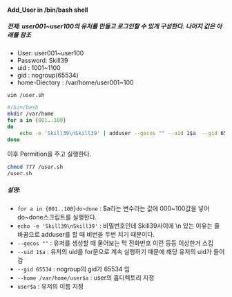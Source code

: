 #### Add_User in /bin/bash shell

##### 전제: user001~user100의 유저를 만들고 로그인할 수 있게 구성한다. 나머지 값은 아래를 참조
-   User: user001~user100
-   Password: Skill39
-   uid : 1001~1100
-   gid : nogroup(65534)
-   home-Diectory : /var/home/user001~100

```bash
vim /user.sh
```
```bash
#/bin/bash
mkdir /var/home
for a in {001..100}
do
    echo -e 'Skill39\nSkill39' | adduser --gecos "" --uid 1$a  --gid 65534 --home /var/home/user$a user$a 
done
```
이후 Permition을 주고 실행한다.
```bash
chmod 777 /user.sh
/user.sh
```

##### 설명:
- ``for a in {001..100}do~done`` : $a라는 변수라는 값에 000~100값을 넣어 do~done스크립트를 실행한다.
-   ``echo -e 'Skill39\nSkill39'`` : 비밀번호인데 Skill39사이에 \n 있는 이유는 줄바꿈으로 adduser를 할 때 비번을 두번 치기 때문이다.
-   ``--gecos ""`` : 유저를 생성할 때 물어보는 막 전화번호 이런 등등 이상한거 스킵
-   ``--uid 1$a`` : 유저의 uid를  for문으로 계속 실행하기 때문에 해당 유저의 uid가 들어감
-   ``--gid 65534`` : nogroup의 gid가 65534 임
-   ``--home /var/home/user$a`` : user의 홈디렉토리 지정
-   ``user$a`` : 유저의 이름 지정
